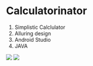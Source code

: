 # Calculatorinator
1. Simplistic Calclulator
1. Alluring design
1. Android Studio
1. JAVA

![](<img src="https://github.com/Prateeek73/Calculatorinator/blob/master/Screenshot_2020-07-28-19-23-16-002_com.example.calulator_inator.jpg" width="48">)
![](<img src="https://github.com/Prateeek73/Calculatorinator/master/Screenshot_2020-07-28-19-23-20-592_com.example.calulator_inator.jpg" width="48">)
